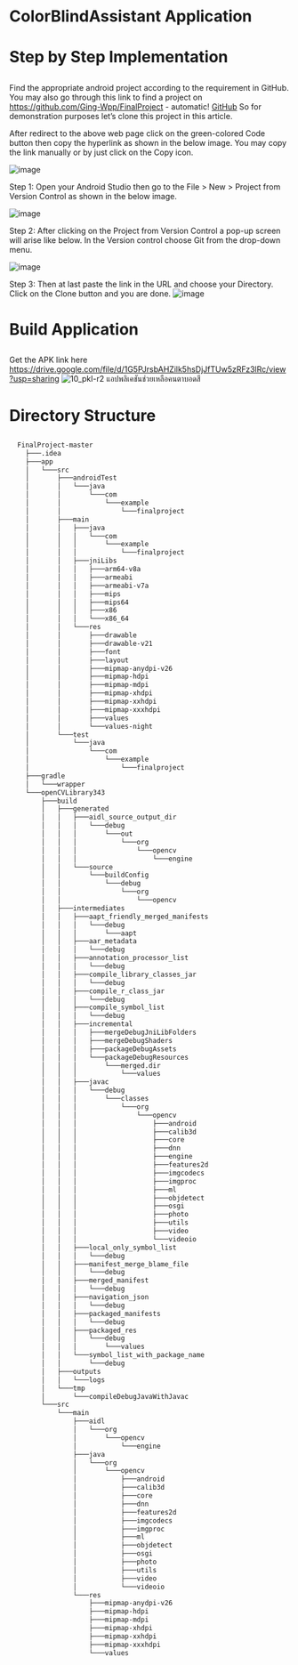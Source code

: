 # ColorBlindAssistant Application 

# Step by Step Implementation <h2> 

Find the appropriate android project according to the requirement in GitHub. You may also go through this link to find a project on https://github.com/Ging-Wpp/FinalProject - automatic!
[GitHub](http://github.com) So for demonstration purposes let’s clone this project in this article. 

After redirect to the above web page click on the green-colored Code button then copy the hyperlink as shown in the below image. You may copy the link manually or by just click on the Copy icon. 

![image](https://user-images.githubusercontent.com/84076128/121774023-0f822b80-cbaa-11eb-97c1-50fc83e4d24b.png)

Step 1: Open your Android Studio then go to the File > New > Project from Version Control as shown in the below image. 

  ![image](https://user-images.githubusercontent.com/84076128/121774159-22e1c680-cbab-11eb-894b-ad63f995e5aa.png)

Step 2: After clicking on the Project from Version Control a pop-up screen will arise like below. In the Version control choose Git from the drop-down menu. 

  ![image](https://user-images.githubusercontent.com/84076128/121774384-77d20c80-cbac-11eb-9918-45cee75cdc8d.png)

Step 3: Then at last paste the link in the URL and choose your Directory. Click on the Clone button and you are done.
  ![image](https://user-images.githubusercontent.com/84076128/121774431-9f28d980-cbac-11eb-8c60-e809b8c358e7.png)

# Build Application <h2> 
  Get the APK link here https://drive.google.com/file/d/1G5PJrsbAHZilk5hsDjJfTUw5zRFz3lRc/view?usp=sharing
  ![10_pkl-r2 แอปพลิเคชันช่วยเหลือคนตาบอดสี](https://user-images.githubusercontent.com/84076128/121774998-32630e80-cbaf-11eb-8be0-19cd246d11bc.png)
  
# Directory Structure <h2> 
```bash
  FinalProject-master
    ├───.idea
    ├───app
    │   └───src
    │       ├───androidTest
    │       │   └───java
    │       │       └───com
    │       │           └───example
    │       │               └───finalproject
    │       ├───main
    │       │   ├───java
    │       │   │   └───com
    │       │   │       └───example
    │       │   │           └───finalproject
    │       │   ├───jniLibs
    │       │   │   ├───arm64-v8a
    │       │   │   ├───armeabi
    │       │   │   ├───armeabi-v7a
    │       │   │   ├───mips
    │       │   │   ├───mips64
    │       │   │   ├───x86
    │       │   │   └───x86_64
    │       │   └───res
    │       │       ├───drawable
    │       │       ├───drawable-v21
    │       │       ├───font
    │       │       ├───layout
    │       │       ├───mipmap-anydpi-v26
    │       │       ├───mipmap-hdpi
    │       │       ├───mipmap-mdpi
    │       │       ├───mipmap-xhdpi
    │       │       ├───mipmap-xxhdpi
    │       │       ├───mipmap-xxxhdpi
    │       │       ├───values
    │       │       └───values-night
    │       └───test
    │           └───java
    │               └───com
    │                   └───example
    │                       └───finalproject
    ├───gradle
    │   └───wrapper
    └───openCVLibrary343
        ├───build
        │   ├───generated
        │   │   ├───aidl_source_output_dir
        │   │   │   └───debug
        │   │   │       └───out
        │   │   │           └───org
        │   │   │               └───opencv
        │   │   │                   └───engine
        │   │   └───source
        │   │       └───buildConfig
        │   │           └───debug
        │   │               └───org
        │   │                   └───opencv
        │   ├───intermediates
        │   │   ├───aapt_friendly_merged_manifests
        │   │   │   └───debug
        │   │   │       └───aapt
        │   │   ├───aar_metadata
        │   │   │   └───debug
        │   │   ├───annotation_processor_list
        │   │   │   └───debug
        │   │   ├───compile_library_classes_jar
        │   │   │   └───debug
        │   │   ├───compile_r_class_jar
        │   │   │   └───debug
        │   │   ├───compile_symbol_list
        │   │   │   └───debug
        │   │   ├───incremental
        │   │   │   ├───mergeDebugJniLibFolders
        │   │   │   ├───mergeDebugShaders
        │   │   │   ├───packageDebugAssets
        │   │   │   └───packageDebugResources
        │   │   │       └───merged.dir
        │   │   │           └───values
        │   │   ├───javac
        │   │   │   └───debug
        │   │   │       └───classes
        │   │   │           └───org
        │   │   │               └───opencv
        │   │   │                   ├───android
        │   │   │                   ├───calib3d
        │   │   │                   ├───core
        │   │   │                   ├───dnn
        │   │   │                   ├───engine
        │   │   │                   ├───features2d
        │   │   │                   ├───imgcodecs
        │   │   │                   ├───imgproc
        │   │   │                   ├───ml
        │   │   │                   ├───objdetect
        │   │   │                   ├───osgi
        │   │   │                   ├───photo
        │   │   │                   ├───utils
        │   │   │                   ├───video
        │   │   │                   └───videoio
        │   │   ├───local_only_symbol_list
        │   │   │   └───debug
        │   │   ├───manifest_merge_blame_file
        │   │   │   └───debug
        │   │   ├───merged_manifest
        │   │   │   └───debug
        │   │   ├───navigation_json
        │   │   │   └───debug
        │   │   ├───packaged_manifests
        │   │   │   └───debug
        │   │   ├───packaged_res
        │   │   │   └───debug
        │   │   │       └───values
        │   │   └───symbol_list_with_package_name
        │   │       └───debug
        │   ├───outputs
        │   │   └───logs
        │   └───tmp
        │       └───compileDebugJavaWithJavac
        └───src
            └───main
                ├───aidl
                │   └───org
                │       └───opencv
                │           └───engine
                ├───java
                │   └───org
                │       └───opencv
                │           ├───android
                │           ├───calib3d
                │           ├───core
                │           ├───dnn
                │           ├───features2d
                │           ├───imgcodecs
                │           ├───imgproc
                │           ├───ml
                │           ├───objdetect
                │           ├───osgi
                │           ├───photo
                │           ├───utils
                │           ├───video
                │           └───videoio
                └───res
                    ├───mipmap-anydpi-v26
                    ├───mipmap-hdpi
                    ├───mipmap-mdpi
                    ├───mipmap-xhdpi
                    ├───mipmap-xxhdpi
                    ├───mipmap-xxxhdpi
                    └───values
```
